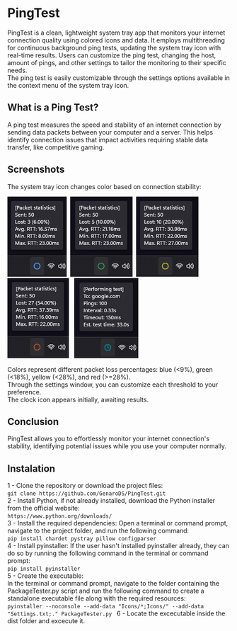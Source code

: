 # PingTest
PingTest is a clean, lightweight system tray app that monitors your internet connection quality using colored icons and data. It employs multithreading for continuous background ping tests, updating the system tray icon with real-time results. Users can customize the ping test, changing the host, amount of pings, and other settings to tailor the monitoring to their specific needs.  
The ping test is easily customizable through the settings options available in the context menu of the system tray icon.

## What is a Ping Test?
A ping test measures the speed and stability of an internet connection by sending data packets between your computer and a server. This helps identify connection issues that impact activities requiring stable data transfer, like competitive gaming.

## Screenshots
The system tray icon changes color based on connection stability:

<img src="Screenshots/Blue circle.jpg" alt="BlueCricle">&nbsp;
<img src="Screenshots/Green circle.jpg" alt="GreenCircle">&nbsp;
<img src="Screenshots/Yellow circle.jpg" alt="YellowCircle">&nbsp;
<img src="Screenshots/Red circle.jpg" alt="RedCircle">&nbsp;&nbsp;
<img src="Screenshots/Testing.jpg" alt="Testing...">

Colors represent different packet loss percentages: blue (<9%), green (<18%), yellow (<28%), and red (>=28%).  
Through the settings window, you can customize each threshold to your preference.  
The clock icon appears initially, awaiting results.

## Conclusion
PingTest allows you to effortlessly monitor your internet connection's stability, identifying potential issues while you use your computer normally.

## Instalation

1 - Clone the repository or download the project files:  
```git clone https://github.com/GenaroDS/PingTest.git```  
2 - Install Python, if not already installed, download the Python installer from the official website:  
``` https://www.python.org/downloads/ ```  
3 - Install the required dependencies: Open a terminal or command prompt, navigate to the project folder, and run the following command:  
```pip install chardet pystray pillow configparser```   
4 - Install pyinstaller: If the user hasn't installed pyinstaller already, they can do so by running the following command in the terminal or command prompt:  
```pip install pyinstaller```  
5 - Create the executable:  
In the terminal or command prompt, navigate to the folder containing the PackageTester.py script and run the following command to create a standalone executable file along with the required resources:  
```pyinstaller --noconsole --add-data "Icons/*;Icons/" --add-data "Settings.txt;." PackageTester.py ```
6 - Locate the excecutable inside the dist folder and excecute it.
